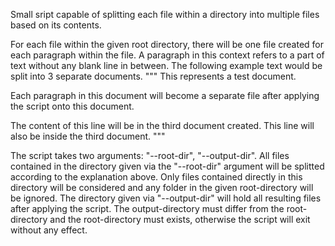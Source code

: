Small sript capable of splitting each file within a directory into multiple files based on its contents. 

For each file within the given root directory, there will be one file created for each paragraph within the file. A paragraph in this context refers to a part of text without any blank line in between. The following example text would be split into 3 separate documents.
"""
This represents a test document.

Each paragraph in this document will become a separate file after applying the script onto this document.

The content of this line will be in the third document created.
This line will also be inside the third document.
"""

The script takes two arguments: "--root-dir", "--output-dir".
All files contained in the directory given via the "--root-dir" argument will be splitted according to the explanation above. Only files contained directly in this directory will be considered and any folder in the given root-directory will be ignored.
The directory given via "--output-dir" will hold all resulting files after applying the script. 
The output-directory must differ from the root-directory and the root-directory must exists, otherwise the script will exit without any effect.
